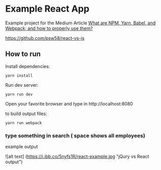 # Example React App

Example project for the Medium Article [What are NPM, Yarn, Babel, and Webpack; and how to properly use them?](https://medium.com/@appristas/what-are-npm-yarn-babel-and-webpack-and-how-to-properly-use-them-d835a758f987)

https://github.com/psw58/react-vs-js

## How to run

Install dependencies:

    yarn install

Run dev server:

    yarn run dev

Open your favorite browser and type in http://localhost:8080

to build output files:

    yarn run webpack

### type something in search ( space shows all employees)

example output

![alt text] (https://i.ibb.co/5nyfs1R/react-example.jpg "jQury vs React output")
